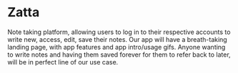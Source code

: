 # Zatta
Note taking platform, allowing users to log in to their respective accounts to write new, access, edit, save their notes. Our app will have a breath-taking landing page, with app features and app intro/usage gifs. Anyone wanting to write notes and having them saved forever for them to refer back to later, will be in perfect line of our use case.
